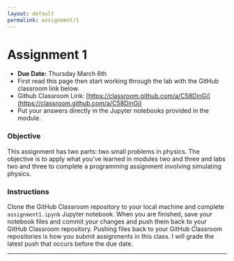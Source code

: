 ```yaml
---
layout: default
permalink: assignment/1
---
```


# Assignment 1
* __Due Date:__ Thursday March 6th 
* First read this page then start working through the lab with the GitHub classroom link below.
* Github Classroom Link: [https://classroom.github.com/a/C58DinGj](https://classroom.github.com/a/C58DinGj)
* Put your answers directly in the Jupyter notebooks provided in the module.

### Objective

This assignment has two parts: two small problems in physics. The objective is to apply what you've learned in modules two and three and labs two and three to complete a programming assignment involving simulating physics.


### Instructions

Clone the GitHub Classroom repository to your local machine and complete `assignment1.ipynb` Jupyter notebook. When you are finished, save your notebook files and commit your changes and push them back to your GitHub Classroom repository. Pushing files back to your GitHub Classroom repositories is how you submit assignments in this class. I will grade the latest push that occurs before the due date.


---

